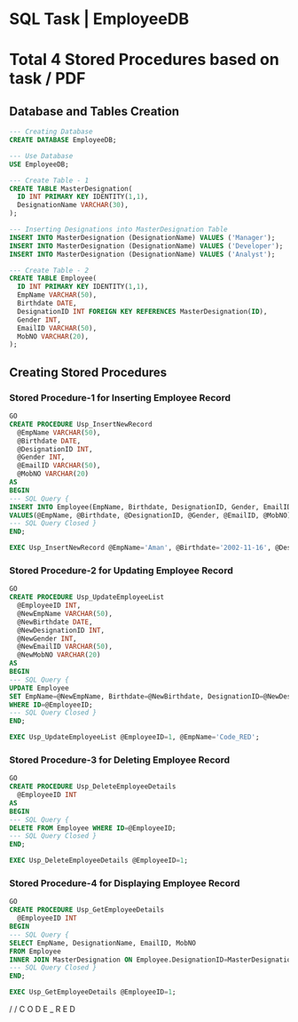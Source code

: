 # SQL Task | EmployeeDB
# Total 4 Stored Procedures based on task / PDF

## Database and Tables Creation

```sql
--- Creating Database
CREATE DATABASE EmployeeDB;

--- Use Database
USE EmployeeDB;

--- Create Table - 1
CREATE TABLE MasterDesignation(
  ID INT PRIMARY KEY IDENTITY(1,1),
  DesignationName VARCHAR(30),
);

--- Inserting Designations into MasterDesignation Table
INSERT INTO MasterDesignation (DesignationName) VALUES ('Manager');
INSERT INTO MasterDesignation (DesignationName) VALUES ('Developer');
INSERT INTO MasterDesignation (DesignationName) VALUES ('Analyst');

--- Create Table - 2
CREATE TABLE Employee(
  ID INT PRIMARY KEY IDENTITY(1,1),
  EmpName VARCHAR(50),
  Birthdate DATE,
  DesignationID INT FOREIGN KEY REFERENCES MasterDesignation(ID),
  Gender INT,
  EmailID VARCHAR(50),
  MobNO VARCHAR(20),
);
```

## Creating Stored Procedures

### Stored Procedure-1 for Inserting Employee Record

```sql
GO
CREATE PROCEDURE Usp_InsertNewRecord
  @EmpName VARCHAR(50),
  @Birthdate DATE,
  @DesignationID INT,
  @Gender INT,
  @EmailID VARCHAR(50),
  @MobNO VARCHAR(20)
AS
BEGIN
--- SQL Query {
INSERT INTO Employee(EmpName, Birthdate, DesignationID, Gender, EmailID, MobNO)
VALUES(@EmpName, @Birthdate, @DesignationID, @Gender, @EmailID, @MobNO);
--- SQL Query Closed }
END;

EXEC Usp_InsertNewRecord @EmpName='Aman', @Birthdate='2002-11-16', @DesignationID=1, @Gender=1, @EmailID='aman@gmail.com', @MobNo='2748731798';
```

### Stored Procedure-2 for Updating Employee Record

```sql
GO
CREATE PROCEDURE Usp_UpdateEmployeeList
  @EmployeeID INT,
  @NewEmpName VARCHAR(50),
  @NewBirthdate DATE,
  @NewDesignationID INT,
  @NewGender INT,
  @NewEmailID VARCHAR(50),
  @NewMobNO VARCHAR(20)
AS
BEGIN
--- SQL Query {
UPDATE Employee 
SET EmpName=@NewEmpName, Birthdate=@NewBirthdate, DesignationID=@NewDesignationID, Gender=@NewGender, EmailID=@NewEmailID, MobNO=@NewMobNO 
WHERE ID=@EmployeeID;
--- SQL Query Closed }
END;

EXEC Usp_UpdateEmployeeList @EmployeeID=1, @EmpName='Code_RED';
```

### Stored Procedure-3 for Deleting Employee Record

```sql
GO
CREATE PROCEDURE Usp_DeleteEmployeeDetails 
  @EmployeeID INT
AS
BEGIN
--- SQL Query {
DELETE FROM Employee WHERE ID=@EmployeeID;
--- SQL Query Closed }
END;

EXEC Usp_DeleteEmployeeDetails @EmployeeID=1;
```

### Stored Procedure-4 for Displaying Employee Record

```sql
GO
CREATE PROCEDURE Usp_GetEmployeeDetails
  @EmployeeID INT
BEGIN
--- SQL Query {
SELECT EmpName, DesignationName, EmailID, MobNO 
FROM Employee
INNER JOIN MasterDesignation ON Employee.DesignationID=MasterDesignation.ID WHERE ID=@EmployeeID;
--- SQL Query Closed }
END;

EXEC Usp_GetEmployeeDetails @EmployeeID=1;
```
/ / C O D E  _  R E D
